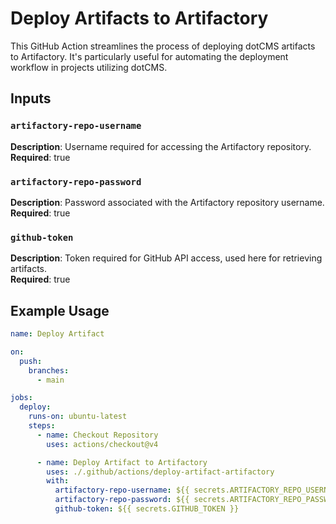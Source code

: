# Deploy Artifacts to Artifactory

This GitHub Action streamlines the process of deploying dotCMS artifacts to Artifactory. It's particularly useful for automating the deployment workflow in projects utilizing dotCMS.

## Inputs

### `artifactory-repo-username`

**Description**: Username required for accessing the Artifactory repository.  
**Required**: true

### `artifactory-repo-password`

**Description**: Password associated with the Artifactory repository username.  
**Required**: true

### `github-token`

**Description**: Token required for GitHub API access, used here for retrieving artifacts.  
**Required**: true

## Example Usage

```yaml
name: Deploy Artifact

on:
  push:
    branches:
      - main

jobs:
  deploy:
    runs-on: ubuntu-latest
    steps:
      - name: Checkout Repository
        uses: actions/checkout@v4

      - name: Deploy Artifact to Artifactory
        uses: ./.github/actions/deploy-artifact-artifactory
        with:
          artifactory-repo-username: ${{ secrets.ARTIFACTORY_REPO_USERNAME }}
          artifactory-repo-password: ${{ secrets.ARTIFACTORY_REPO_PASSWORD }}
          github-token: ${{ secrets.GITHUB_TOKEN }}
```
